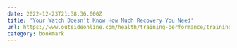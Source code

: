 ```yaml
---
date: 2022-12-23T21:38:36.000Z
title: 'Your Watch Doesn’t Know How Much Recovery You Need'
url: https://www.outsideonline.com/health/training-performance/training-load-research-2022/
category: bookmark
---
```

